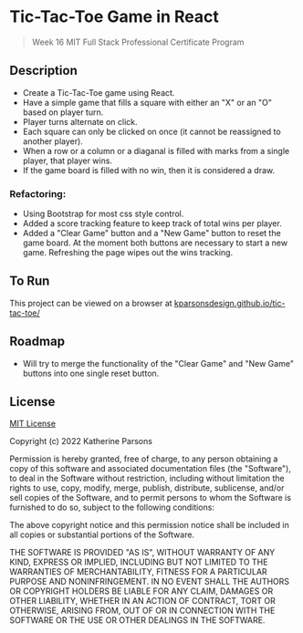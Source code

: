 # Tic-Tac-Toe Game in React
> Week 16 MIT Full Stack Professional Certificate Program

## Description
- Create a Tic-Tac-Toe game using React.
- Have a simple game that fills a square with either an "X" or an "O" based on player turn.
- Player turns alternate on click.
- Each square can only be clicked on once (it cannot be reassigned to another player).
- When a row or a column or a diaganal is filled with marks from a single player, that player wins.
- If the game board is filled with no win, then it is considered a draw.

### Refactoring:
- Using Bootstrap for most css style control.
- Added a score tracking feature to keep track of total wins per player.
- Added a "Clear Game" button and a "New Game" button to reset the game board. At the moment both buttons are necessary to start a new game. Refreshing the page wipes out the wins tracking.

## To Run
This project can be viewed on a browser at [kparsonsdesign.github.io/tic-tac-toe/](https://kparsonsdesign.github.io/tic-tac-toe/)

## Roadmap
- Will try to merge the functionality of the "Clear Game" and "New Game" buttons into one single reset button.

## License
[MIT License](https://github.com/kParsonsDesign/tic-tac-toe/LICENSE)

Copyright (c) 2022 Katherine Parsons

Permission is hereby granted, free of charge, to any person obtaining a copy
of this software and associated documentation files (the "Software"), to deal
in the Software without restriction, including without limitation the rights
to use, copy, modify, merge, publish, distribute, sublicense, and/or sell
copies of the Software, and to permit persons to whom the Software is
furnished to do so, subject to the following conditions:

The above copyright notice and this permission notice shall be included in all
copies or substantial portions of the Software.

THE SOFTWARE IS PROVIDED "AS IS", WITHOUT WARRANTY OF ANY KIND, EXPRESS OR
IMPLIED, INCLUDING BUT NOT LIMITED TO THE WARRANTIES OF MERCHANTABILITY,
FITNESS FOR A PARTICULAR PURPOSE AND NONINFRINGEMENT. IN NO EVENT SHALL THE
AUTHORS OR COPYRIGHT HOLDERS BE LIABLE FOR ANY CLAIM, DAMAGES OR OTHER
LIABILITY, WHETHER IN AN ACTION OF CONTRACT, TORT OR OTHERWISE, ARISING FROM,
OUT OF OR IN CONNECTION WITH THE SOFTWARE OR THE USE OR OTHER DEALINGS IN THE
SOFTWARE.
